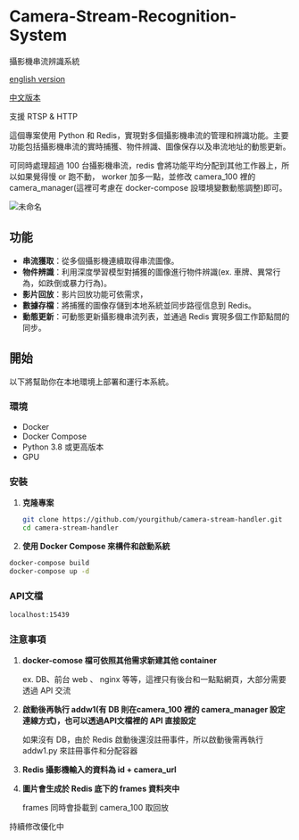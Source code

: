 # Camera-Stream-Recognition-System
攝影機串流辨識系統

[english version](https://github.com/dan246/Camera-Stream-Recognition-System/blob/main/README_en.md)

[中文版本](https://github.com/dan246/Camera-Stream-Recognition-System/blob/main/README.md)

支援 RTSP & HTTP

這個專案使用 Python 和 Redis，實現對多個攝影機串流的管理和辨識功能。主要功能包括攝影機串流的實時捕獲、物件辨識、圖像保存以及串流地址的動態更新。

可同時處理超過 100 台攝影機串流，redis 會將功能平均分配到其他工作器上，所以如果覺得慢 or 跑不動， worker 加多一點，並修改 camera_100 裡的 camera_manager(這裡可考慮在 docker-compose 設環境變數動態調整)即可。

![未命名](https://github.com/dan246/Camera-Stream-Recognition-System/assets/72447312/895eb525-3180-4f74-a484-de83e808aee9)


## 功能

- **串流獲取**：從多個攝影機連續取得串流圖像。
- **物件辨識**：利用深度學習模型對捕獲的圖像進行物件辨識(ex. 車牌、異常行為，如跌倒或暴力行為)。
- **影片回放**：影片回放功能可依需求， 
- **數據存檔**：將捕獲的圖像存儲到本地系統並同步路徑信息到 Redis。
- **動態更新**：可動態更新攝影機串流列表，並通過 Redis 實現多個工作節點間的同步。



## 開始

以下將幫助你在本地環境上部署和運行本系統。

### 環境

- Docker
- Docker Compose
- Python 3.8 或更高版本
- GPU

### 安裝

1. **克隆專案**

   ```bash
   git clone https://github.com/yourgithub/camera-stream-handler.git
   cd camera-stream-handler

2.  **使用 Docker Compose 來構件和啟動系統**
   ```bash
   docker-compose build
   docker-compose up -d
   ```


### API文檔
```bash
localhost:15439
```


### 注意事項

1. **docker-comose 檔可依照其他需求新建其他 container**

   ex. DB、前台 web 、 nginx 等等，這裡只有後台和一點點網頁，大部分需要透過 API 交流


2. **啟動後再執行 addw1(有 DB 則在camera_100 裡的 camera_manager 設定連線方式)，也可以透過API文檔裡的 API 直接設定**

   如果沒有 DB，由於 Redis 啟動後還沒註冊事件，所以啟動後需再執行 addw1.py 來註冊事件和分配容器

3. **Redis 攝影機輸入的資料為 id + camera_url**

4. **圖片會生成於 Redis 底下的 frames 資料夾中**

   frames 同時會掛載到 camera_100 取回放



持續修改優化中
